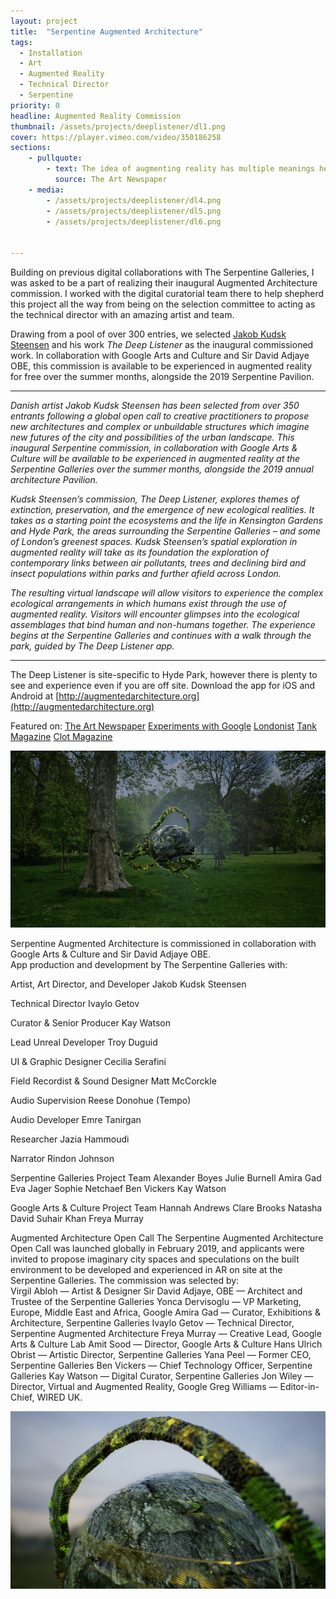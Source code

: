 ```yaml
---
layout: project
title:  "Serpentine Augmented Architecture"
tags:
  - Installation
  - Art
  - Augmented Reality
  - Technical Director
  - Serpentine
priority: 0
headline: Augmented Reality Commission
thumbnail: /assets/projects/deeplistener/dl1.png
cover: https://player.vimeo.com/video/350186258
sections:
    - pullquote:
        - text: The idea of augmenting reality has multiple meanings here. The most obvious is that Steensen is adding digital presences to the existing landscape. More subtly, by drawing us into the park’s spaces and species, he forces us to observe them with an unusual closeness. Rather than divorcing us from reality, our smartphones are employed as a tool to amplify our senses.
          source: The Art Newspaper
    - media:
        - /assets/projects/deeplistener/dl4.png
        - /assets/projects/deeplistener/dl5.png
        - /assets/projects/deeplistener/dl6.png


---
```


<div class="medSpacer"></div>


Building on previous digital collaborations with The Serpentine Galleries, I was asked to be a part of realizing their inaugural Augmented Architecture commission. I worked with the digital curatorial team there to help shepherd this project all the way from being on the selection committee to acting as the technical director with an amazing artist and team.

Drawing from a pool of over 300 entries, we selected [Jakob Kudsk Steensen](http://www.jakobsteensen.com/) and his work <i>The Deep Listener</i> as the inaugural  commissioned work. In collaboration with Google Arts and Culture and Sir David Adjaye OBE, this commission is available to be experienced in augmented reality for free over the summer months, alongside the 2019 Serpentine Pavilion.


---


<i>Danish artist Jakob Kudsk Steensen has been selected from over 350 entrants following a global open call to creative practitioners to propose new architectures and complex or unbuildable structures which imagine new futures of the city and possibilities of the urban landscape. This inaugural Serpentine commission, in collaboration with Google Arts & Culture will be available to be experienced in augmented reality at the Serpentine Galleries over the summer months, alongside the 2019 annual architecture Pavilion.</i>

<i>Kudsk Steensen’s commission, The Deep Listener, explores themes of extinction, preservation, and the emergence of new ecological realities. It takes as a starting point the ecosystems and the life in Kensington Gardens and Hyde Park, the areas surrounding the Serpentine Galleries – and some of London’s greenest spaces. Kudsk Steensen’s spatial exploration in augmented reality will take as its foundation the exploration of contemporary links between air pollutants, trees and declining bird and insect populations within parks and further afield across London.</i>

<i>The resulting virtual landscape will allow visitors to experience the complex ecological arrangements in which humans exist through the use of augmented reality. Visitors will encounter glimpses into the ecological assemblages that bind human and non-humans together. The experience begins at the Serpentine Galleries and continues with a walk through the park, guided by The Deep Listener app.</i>

---

The Deep Listener is site-specific to Hyde Park, however there is plenty to see and experience even if you are off site. Download the app for iOS and Android at [http://augmentedarchitecture.org](http://augmentedarchitecture.org)


Featured on:
[The Art Newspaper](https://www.theartnewspaper.com/review/jakob-kudsk-steenson-the-deep-listener-at-the-serpentine-galleries)
[Experiments with Google](https://experiments.withgoogle.com/augmentedarchitecture)
[Londonist](https://londonist.com/london/art-and-photography/deep-listener)
[Tank Magazine](https://tankmagazine.com/tank/2019/07/the-deep-listener/)
[Clot Magazine](https://www.clotmag.com/news/exhibition-the-deep-listener-by-jakob-kudsk-steensen)


<img src="/assets/projects/deeplistener/dl2.png" class="projImage">


Serpentine Augmented Architecture is commissioned in collaboration with Google Arts & Culture and Sir David Adjaye OBE. <br>
App production and development by The Serpentine Galleries with:

<div class='creditsTable'>
<span class='creditsRow'><span class='left'>Artist, Art Director, and Developer</span>
<span class='right'>Jakob Kudsk Steensen</span></span>

<span class='creditsRow'><span class='left'>Technical Director</span>
<span class='right'>Ivaylo Getov</span></span>

<span class='creditsRow'><span class='left'>Curator & Senior Producer</span>
<span class='right'>Kay Watson</span></span>

<span class='creditsRow'><span class='left'>Lead Unreal Developer</span>
<span class='right'>Troy Duguid</span></span>

<span class='creditsRow'><span class='left'>UI & Graphic Designer</span>
<span class='right'>Cecilia Serafini</span></span>

<span class='creditsRow'><span class='left'>Field Recordist & Sound Designer</span>
<span class='right'>Matt McCorckle</span></span>

<span class='creditsRow'><span class='left'>Audio Supervision</span>
<span class='right'>Reese Donohue (Tempo)</span></span>

<span class='creditsRow'><span class='left'>Audio Developer</span>
<span class='right'>Emre Tanirgan</span></span>

<span class='creditsRow'><span class='left'>Researcher</span>
<span class='right'>Jazia Hammoudi</span></span>

<span class='creditsRow'><span class='left'>Narrator</span>
<span class='right'>Rindon Johnson</span></span>
</div>

<div class="spacer"></div>

<span class="bolder">Serpentine Galleries Project Team</span>
Alexander Boyes
Julie Burnell
Amira Gad
Eva Jager
Sophie Netchaef
Ben Vickers
Kay Watson

<div class="spacer"></div>

<span class="bolder">Google Arts & Culture Project Team</span>
Hannah Andrews
Clare Brooks
Natasha David
Suhair Khan
Freya Murray

<div class="spacer"></div>

<span class="bolder">Augmented Architecture Open Call</span>
The Serpentine Augmented Architecture Open Call was launched globally in February 2019, and applicants were invited to propose imaginary city spaces and speculations on the built environment to be developed and experienced in AR on site at the Serpentine Galleries. The commission was selected by:<br>
Virgil Abloh &mdash; Artist & Designer
Sir David Adjaye, OBE &mdash; Architect and Trustee of the Serpentine Galleries
Yonca Dervisoglu &mdash; VP Marketing, Europe, Middle East and Africa, Google
Amira Gad &mdash; Curator, Exhibitions & Architecture, Serpentine Galleries
Ivaylo Getov &mdash; Technical Director, Serpentine Augmented Architecture
Freya Murray &mdash; Creative Lead, Google Arts & Culture Lab
Amit Sood &mdash; Director, Google Arts & Culture
Hans Ulrich Obrist &mdash; Artistic Director, Serpentine Galleries
Yana Peel &mdash; Former CEO, Serpentine Galleries
Ben Vickers &mdash; Chief Technology Officer, Serpentine Galleries
Kay Watson &mdash; Digital Curator, Serpentine Galleries
Jon Wiley &mdash; Director, Virtual and Augmented Reality, Google
Greg Williams &mdash; Editor-in-Chief, WIRED UK.

<div class="spacer"></div>

<img src="/assets/projects/deeplistener/dl3.png" class="projImage">

<div class="spacer"></div>
